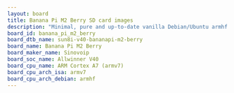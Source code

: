 ```yaml
---
layout: board
title: Banana Pi M2 Berry SD card images
description: "Minimal, pure and up-to-date vanilla Debian/Ubuntu armhf SD card images for Banana Pi M2 Berry by Sinovoip, SoC: Allwinner V40, CPU ISA: armv7"
board_id: banana_pi_m2_berry
board_dtb_name: sun8i-v40-bananapi-m2-berry
board_name: Banana Pi M2 Berry
board_maker_name: Sinovoip
board_soc_name: Allwinner V40
board_cpu_name: ARM Cortex A7 (armv7)
board_cpu_arch_isa: armv7
board_cpu_arch_debian: armhf
---
```

